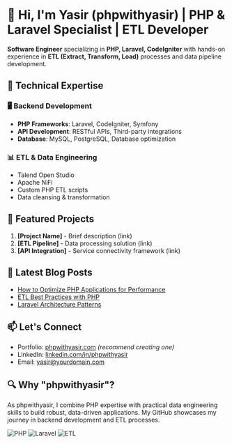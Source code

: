 # 👋 Hi, I'm Yasir (phpwithyasir) | PHP & Laravel Specialist | ETL Developer

**Software Engineer** specializing in **PHP, Laravel, CodeIgniter** with hands-on experience in **ETL (Extract, Transform, Load)** processes and data pipeline development.

## 🔧 Technical Expertise

### 🖥️ Backend Development
- **PHP Frameworks**: Laravel, CodeIgniter, Symfony
- **API Development**: RESTful APIs, Third-party integrations
- **Database**: MySQL, PostgreSQL, Database optimization

### 📊 ETL & Data Engineering
- Talend Open Studio
- Apache NiFi
- Custom PHP ETL scripts
- Data cleansing & transformation

## 🚀 Featured Projects

1. **[Project Name]** - Brief description (link)
2. **[ETL Pipeline]** - Data processing solution (link)
3. **[API Integration]** - Service connectivity framework (link)

## 📝 Latest Blog Posts
- [How to Optimize PHP Applications for Performance](#)
- [ETL Best Practices with PHP](#)
- [Laravel Architecture Patterns](#)

## 📫 Let's Connect
- Portfolio: [phpwithyasir.com](#) *(recommend creating one)*
- LinkedIn: [linkedin.com/in/phpwithyasir](#)
- Email: yasir@yourdomain.com

## 🔍 Why "phpwithyasir"?
As phpwithyasir, I combine PHP expertise with practical data engineering skills to build robust, data-driven applications. My GitHub showcases my journey in backend development and ETL processes.

![PHP](https://img.shields.io/badge/PHP-777BB4?style=for-the-badge&logo=php&logoColor=white)
![Laravel](https://img.shields.io/badge/Laravel-FF2D20?style=for-the-badge&logo=laravel&logoColor=white)
![ETL](https://img.shields.io/badge/ETL-Expert-important)
